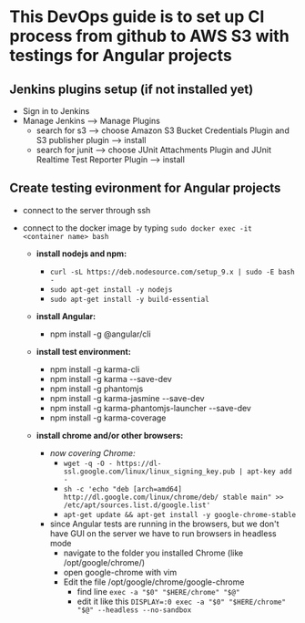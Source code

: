 # This DevOps guide is to set up CI process from github to AWS S3 with testings for Angular projects

## Jenkins plugins setup (if not installed yet)
- Sign in to Jenkins
- Manage Jenkins --> Manage Plugins
  - search for s3 --> choose Amazon S3 Bucket Credentials Plugin and S3 publisher plugin --> install
  - search for junit --> choose JUnit Attachments Plugin and JUnit Realtime Test Reporter Plugin --> install
  
## Create testing evironment for Angular projects
  - connect to the server through ssh
  - connect to the docker image by typing `sudo docker exec -it <container name> bash`
  
    - **install nodejs and npm:**
    
      - `curl -sL https://deb.nodesource.com/setup_9.x | sudo -E bash -`     
      - `sudo apt-get install -y nodejs`
      - `sudo apt-get install -y build-essential`
      
    - **install Angular:**
      - npm install -g @angular/cli
      
    - **install test environment:**
      - npm install -g karma-cli
      - npm install -g karma --save-dev
      - npm install -g phantomjs 
      - npm install -g karma-jasmine --save-dev 
      - npm install -g karma-phantomjs-launcher --save-dev
      - npm install -g karma-coverage
      
    - **install chrome and/or other browsers:**
       - *now covering Chrome:*
         - `wget -q -O - https://dl-ssl.google.com/linux/linux_signing_key.pub | apt-key add -`
         - `sh -c 'echo "deb [arch=amd64] http://dl.google.com/linux/chrome/deb/ stable main" >> /etc/apt/sources.list.d/google.list'`
         - `apt-get update && apt-get install -y google-chrome-stable`
       - since Angular tests are running in the browsers, but we don't have GUI on the server we have to run browsers in headless mode
         - navigate to the folder you installed Chrome (like /opt/google/chrome/) 
         - open google-chrome with vim
         - Edit the file /opt/google/chrome/google-chrome
            - find line `exec -a "$0" "$HERE/chrome" "$@"`
            - edit it like this `DISPLAY=:0 exec -a "$0" "$HERE/chrome" "$@" --headless --no-sandbox`
          
